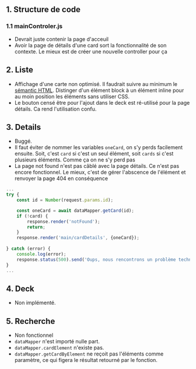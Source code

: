 ## 1. Structure de code

### 1.1 mainControler.js

- Devrait juste contenir la page d'acceuil
- Avoir la page de détails d'une card sort la fonctionnalité de son contexte. Le mieux est de créer une nouvelle controller pour ça

## 2. Liste

- Affichage d'une carte non optimisé. Il faudrait suivre au minimum le [sémantic HTML](https://www.w3schools.com/html/html5_semantic_elements.asp). Distinger d'un élément block à un élément inline pour au moin position les éléments sans utiliser CSS.
- Le bouton censé être pour l'ajout dans le deck est ré-utilisé pour la page détails. Ca rend l'utilisation confu.

## 3. Details

- Buggé.
- Il faut éviter de nommer les variables `oneCard`, on s'y perds facilement ensuite. Soit, c'est `card` si c'est un seul élément, soit `cards` si c'est plusieurs éléments. Comme ça on ne s'y perd pas
- La page not found n'est pas câblé avec la page détails. Ce n'est pas encore fonctionnel. Le mieux, c'est de gérer l'abscence de l'élément et renvoyer la page 404 en conséquence

```javascript
...
try {
    const id = Number(request.params.id);

    const oneCard = await dataMapper.getCard(id);
    if (!card) {
        response.render('notFound');
        return;
    }
    response.render('main/cardDetails', {oneCard});
    
} catch (error) {
    console.log(error);
    response.status(500).send('Oups, nous rencontrons un problème technique');
}   
...
```


## 4. Deck

- Non implémenté.

## 5. Recherche

- Non fonctionnel
- `dataMapper` n'est importé nulle part.
- `dataMapper.cardElement` n'existe pas.
- `dataMapper.getCardByElement` ne reçoit pas l'éléments comme paramètre, ce qui figera le résultat retourné par le fonction.
